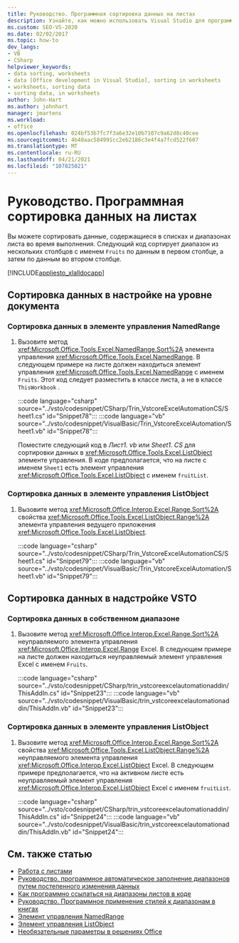 ```yaml
---
title: Руководство. Программная сортировка данных на листах
description: Узнайте, как можно использовать Visual Studio для программной сортировки данных, содержащихся в диапазонах и списках на листе во время выполнения.
ms.custom: SEO-VS-2020
ms.date: 02/02/2017
ms.topic: how-to
dev_langs:
- VB
- CSharp
helpviewer_keywords:
- data sorting, worksheets
- data [Office development in Visual Studio], sorting in worksheets
- worksheets, sorting data
- sorting data, in worksheets
author: John-Hart
ms.author: johnhart
manager: jmartens
ms.workload:
- office
ms.openlocfilehash: 024bf53b7fc7f3a6e32e10b7107c9a62d8c40cee
ms.sourcegitcommit: 4b40aac584991cc2eb2186c3e4f4a7fcd522f607
ms.translationtype: MT
ms.contentlocale: ru-RU
ms.lasthandoff: 04/21/2021
ms.locfileid: "107825021"
---
```

# <a name="how-to-programmatically-sort-data-in-worksheets"></a>Руководство. Программная сортировка данных на листах
  Вы можете сортировать данные, содержащиеся в списках и диапазонах листа во время выполнения. Следующий код сортирует диапазон из нескольких столбцов с именем `Fruits` по данным в первом столбце, а затем по данным во втором столбце.

 [!INCLUDE[appliesto_xlalldocapp](../vsto/includes/appliesto-xlalldocapp-md.md)]

## <a name="sort-data-in-a-document-level-customization"></a>Сортировка данных в настройке на уровне документа

### <a name="to-sort-data-in-a-namedrange-control"></a>Сортировка данных в элементе управления NamedRange

1. Вызовите метод <xref:Microsoft.Office.Tools.Excel.NamedRange.Sort%2A> элемента управления <xref:Microsoft.Office.Tools.Excel.NamedRange>. В следующем примере на листе должен находиться элемент управления <xref:Microsoft.Office.Tools.Excel.NamedRange> с именем `Fruits`. Этот код следует разместить в классе листа, а не в классе `ThisWorkbook` .

    :::code language="csharp" source="../vsto/codesnippet/CSharp/Trin_VstcoreExcelAutomationCS/Sheet1.cs" id="Snippet78":::
    :::code language="vb" source="../vsto/codesnippet/VisualBasic/Trin_VstcoreExcelAutomation/Sheet1.vb" id="Snippet78":::

   Поместите следующий код в *Лист1. vb* или *Sheet1. CS* для сортировки данных в <xref:Microsoft.Office.Tools.Excel.ListObject> элементе управления. В коде предполагается, что на листе с именем `Sheet1` есть элемент управления <xref:Microsoft.Office.Tools.Excel.ListObject> с именем `fruitList`.

### <a name="to-sort-data-in-a-listobject-control"></a>Сортировка данных в элементе управления ListObject

1. Вызовите метод <xref:Microsoft.Office.Interop.Excel.Range.Sort%2A> свойства <xref:Microsoft.Office.Tools.Excel.ListObject.Range%2A> элемента управления ведущего приложения <xref:Microsoft.Office.Tools.Excel.ListObject>.

     :::code language="csharp" source="../vsto/codesnippet/CSharp/Trin_VstcoreExcelAutomationCS/Sheet1.cs" id="Snippet79":::
     :::code language="vb" source="../vsto/codesnippet/VisualBasic/Trin_VstcoreExcelAutomation/Sheet1.vb" id="Snippet79":::

## <a name="sort-data-in-a-vsto-add-in"></a>Сортировка данных в надстройке VSTO

### <a name="to-sort-data-in-a-native-range"></a>Сортировка данных в собственном диапазоне

1. Вызовите метод <xref:Microsoft.Office.Interop.Excel.Range.Sort%2A> неуправляемого элемента управления <xref:Microsoft.Office.Interop.Excel.Range> Excel. В следующем примере на листе должен находиться неуправляемый элемент управления Excel с именем `Fruits`.

     :::code language="csharp" source="../vsto/codesnippet/CSharp/trin_vstcoreexcelautomationaddin/ThisAddIn.cs" id="Snippet23":::
     :::code language="vb" source="../vsto/codesnippet/VisualBasic/trin_vstcoreexcelautomationaddin/ThisAddIn.vb" id="Snippet23":::

### <a name="to-sort-data-in-a-listobject-control"></a>Сортировка данных в элементе управления ListObject

1. Вызовите метод <xref:Microsoft.Office.Interop.Excel.Range.Sort%2A> свойства <xref:Microsoft.Office.Tools.Excel.ListObject.Range%2A> неуправляемого элемента управления <xref:Microsoft.Office.Interop.Excel.ListObject> Excel. В следующем примере предполагается, что на активном листе есть неуправляемый элемент управления <xref:Microsoft.Office.Interop.Excel.ListObject> Excel с именем `fruitList`.

     :::code language="csharp" source="../vsto/codesnippet/CSharp/trin_vstcoreexcelautomationaddin/ThisAddIn.cs" id="Snippet24":::
     :::code language="vb" source="../vsto/codesnippet/VisualBasic/trin_vstcoreexcelautomationaddin/ThisAddIn.vb" id="Snippet24":::

## <a name="see-also"></a>См. также статью
- [Работа с листами](../vsto/working-with-worksheets.md)
- [Руководство. программное автоматическое заполнение диапазонов путем постепенного изменения данных](../vsto/how-to-programmatically-automatically-fill-ranges-with-incrementally-changing-data.md)
- [Как программно ссылаться на диапазоны листов в коде](../vsto/how-to-programmatically-refer-to-worksheet-ranges-in-code.md)
- [Руководство. Программное применение стилей к диапазонам в книгах](../vsto/how-to-programmatically-apply-styles-to-ranges-in-workbooks.md)
- [Элемент управления NamedRange](../vsto/namedrange-control.md)
- [Элемент управления ListObject](../vsto/listobject-control.md)
- [Необязательные параметры в решениях Office](../vsto/optional-parameters-in-office-solutions.md)
